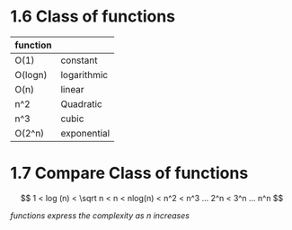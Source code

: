 # 1.6 Class of functions

| function |             |
| -------- | ----------- |
| O(1)     | constant    |
| O(logn)  | logarithmic |
| O(n)     | linear      |
| n^2      | Quadratic   |
| n^3      | cubic       |
| O(2^n)   | exponential |

# 1.7 Compare Class of functions

$$  1 < log (n) < \sqrt n < n < nlog(n) < n^2 < n^3 ... 2^n < 3^n ... n^n  $$

*functions express the complexity as n increases*
